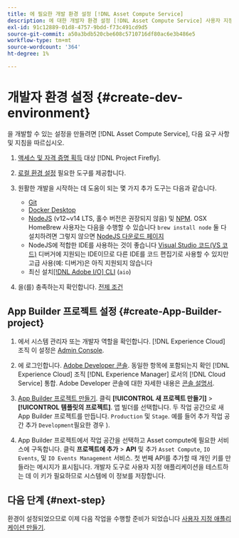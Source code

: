 ```yaml
---
title: 에 필요한 개발 환경 설정 [!DNL Asset Compute Service]
description: 에 대한 개발자 환경 설정 [!DNL Asset Compute Service] 사용자 지정 코드 만들기 및 테스트를 시작하려면 다음을 수행하십시오.
exl-id: 91c12889-01d8-4757-9bdd-f73c491cd9d5
source-git-commit: a50a3bdb520cbe608c5710716df80ac6e3b486e5
workflow-type: tm+mt
source-wordcount: '364'
ht-degree: 1%

---
```


# 개발자 환경 설정 {#create-dev-environment}

을 개발할 수 있는 설정을 만들려면 [!DNL Asset Compute Service], 다음 요구 사항 및 지침을 따르십시오.

1. [액세스 및 자격 증명 획득](https://www.adobe.io/project-firefly/docs/getting_started/#acquire-access-and-credentials) 대상 [!DNL Project Firefly].

1. [로컬 환경 설정](https://www.adobe.io/project-firefly/docs/getting_started/#local-environment-set-up) 필요한 도구를 제공합니다.

1. 원활한 개발을 시작하는 데 도움이 되는 몇 가지 추가 도구는 다음과 같습니다.

   * [Git](https://git-scm.com/)
   * [Docker Desktop](https://www.docker.com/get-started)
   * [NodeJS](https://nodejs.org) (v12~v14 LTS, 홀수 버전은 권장되지 않음) 및 [NPM](https://www.npmjs.com). OSX HomeBrew 사용자는 다음을 수행할 수 있습니다 `brew install node` 둘 다 설치하려면 그렇지 않으면 [NodeJS 다운로드 페이지](https://nodejs.org/en/)
   * NodeJS에 적합한 IDE를 사용하는 것이 좋습니다 [Visual Studio 코드(VS 코드)](https://code.visualstudio.com) 디버거에 지원되는 IDE이므로 다른 IDE를 코드 편집기로 사용할 수 있지만 고급 사용(예: 디버거)은 아직 지원되지 않습니다
   * 최신 설치[[!DNL Adobe I/O] CLI](https://github.com/adobe/aio-cli) (`aio`)

   <!-- - install using `npm install -g @adobe/aio-cli@7.1.0` -->

1. 을(를) 충족하는지 확인합니다. [전제 조건](/help/understand-extensibility.md#prerequisites-and-provisioning)

<!--
>[!NOTE]
>
>For now, use [!DNL Adobe I/O] CLI v7.1.0 of and do not use [!DNL Adobe I/O] CLI v8.
-->

## App Builder 프로젝트 설정 {#create-App-Builder-project}

1. 에서 시스템 관리자 또는 개발자 역할을 확인합니다. [!DNL Experience Cloud] 조직 이 설정은 [Admin Console](https://adminconsole.adobe.com/overview).

1. 에 로그인합니다. [Adobe Developer 콘솔](https://console.adobe.io/). 동일한 항목에 포함되는지 확인 [!DNL Experience Cloud] 조직 [!DNL Experience Manager] 로서의 [!DNL Cloud Service] 통합. Adobe Developer 콘솔에 대한 자세한 내용은 [콘솔 설명서](https://www.adobe.io/apis/experienceplatform/console/docs.html).

1. [App Builder 프로젝트 만들기](https://www.adobe.io/apis/experienceplatform/project-firefly/docs.html#!AdobeDocs/project-firefly/master/getting_started/first_app.md). 클릭 **[!UICONTROL 새 프로젝트 만들기]** > **[!UICONTROL 템플릿의 프로젝트]**. 앱 빌더를 선택합니다. 두 작업 공간으로 새 App Builder 프로젝트를 만듭니다. `Production` 및 `Stage`. 예를 들어 추가 작업 공간 추가 `Development`필요한 경우 ).

1. App Builder 프로젝트에서 작업 공간을 선택하고 Asset compute에 필요한 서비스에 구독합니다. 클릭 **프로젝트에 추가** > **API** 및 추가 `Asset Compute`, `IO Events`, 및 `IO Events Management` 서비스. 첫 번째 API를 추가할 때 개인 키를 만들라는 메시지가 표시됩니다. 개발자 도구로 사용자 지정 애플리케이션을 테스트하는 데 이 키가 필요하므로 시스템에 이 정보를 저장합니다.

## 다음 단계 {#next-step}

환경이 설정되었으므로 이제 다음 작업을 수행할 준비가 되었습니다 [사용자 지정 애플리케이션 만들기](develop-custom-application.md).

<!-- More ideas:
 
* Any steps in the beginning that lead to gotchas later should be called out for caution? For example,
  * don't change some defaults initially
  * know risks when deviating from standard path
  * naming conventions to follow
  * Retrieve and format credentials (YAML file details)

TBD: When aio-cli v8 bugs are resolved, update the AIO CLI install command to remove v7.x reference and instruct users to use the latest version. See CQDOC-18346.

-->
